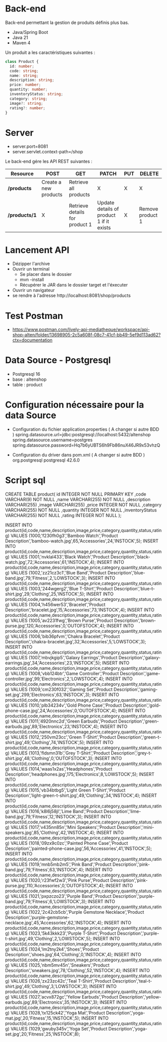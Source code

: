 # Back-end

Back-end permettant la gestion de produits définis plus bas.

- Java/Spring Boot
- Java 21
- Maven 4

Un produit a les caractéristiques suivantes :

```typescript
class Product {
  id: number;
  code: string;
  name: string;
  description: string;
  price: number;
  quantity: number;
  inventoryStatus: string;
  category: string;
  image?: string;
  rating?: number;
}
```

# Server

- server.port=8081
- server.servlet.context-path=/shop

Le back-end gére les API REST suivantes :

| Resource        | POST                  | GET                            | PATCH                                    | PUT | DELETE           |
| --------------- | --------------------- | ------------------------------ | ---------------------------------------- | --- | ---------------- |
| **/products**   | Create a new products | Retrieve all products          | X                                        | X   | X                |
| **/products/1** | X                     | Retrieve details for product 1 | Update details of product 1 if it exists | X   | Remove product 1 |

# Lancement API

- Dézipper l'archive
- Ouvrir un terminal
  - Se placer dans le dossier
  - mvn -install
  - Récupérer le JAR dans le dossier target et l'éxecuter
- Ouvrir un navigateur
- se rendre à l'adresse http://localhost:8081/shop/products

# Test Postman

- https://www.postman.com/lively-api-mediatheque/workspace/api-shop-alten/folder/13698905-2c5a608f-08c7-41cf-bb49-5ef9d113ad62?ctx=documentation

# Data Source - Postgresql

- Postgresql 16
- base : altenshop
- table : product

# Configuration nécessaire pour la data Source

- Configuration du fichier application.properties ( A changer si autre BDD )
  spring.datasource.url=jdbc:postgresql://localhost:5432/altenshop
  spring.datasource.username=postgres
  spring.datasource.password=Hq7b6yUBTS6h9Fb86nuX46JR9x53vhzQ

- Configuration du driver dans pom.xml ( A changer si autre BDD )
  <dependency>
  <groupId>org.postgresql</groupId>
  <artifactId>postgresql</artifactId>
  <version>42.6.0</version>
  </dependency>

# Script sql

CREATE TABLE product(
id INTEGER NOT NULL PRIMARY KEY
,code VARCHAR(9) NOT NULL
,name VARCHAR(255) NOT NULL
,description VARCHAR(255)
,image VARCHAR(255)
,price INTEGER NOT NULL
,category VARCHAR(255) NOT NULL
,quantity INTEGER NOT NULL
,inventoryStatus VARCHAR(255) NOT NULL
,rating INTEGER NOT NULL
);

INSERT INTO product(id,code,name,description,image,price,category,quantity,status,rating) VALUES (1000,'f230fh0g3','Bamboo Watch','Product Description','bamboo-watch.jpg',65,'Accessories',24,'INSTOCK',5);
INSERT INTO product(id,code,name,description,image,price,category,quantity,status,rating) VALUES (1001,'nvklal433','Black Watch','Product Description','black-watch.jpg',72,'Accessories',61,'INSTOCK',4);
INSERT INTO product(id,code,name,description,image,price,category,quantity,status,rating) VALUES (1002,'zz21cz3c1','Blue Band','Product Description','blue-band.jpg',79,'Fitness',2,'LOWSTOCK',3);
INSERT INTO product(id,code,name,description,image,price,category,quantity,status,rating) VALUES (1003,'244wgerg2','Blue T-Shirt','Product Description','blue-t-shirt.jpg',29,'Clothing',25,'INSTOCK',5);
INSERT INTO product(id,code,name,description,image,price,category,quantity,status,rating) VALUES (1004,'h456wer53','Bracelet','Product Description','bracelet.jpg',15,'Accessories',73,'INSTOCK',4);
INSERT INTO product(id,code,name,description,image,price,category,quantity,status,rating) VALUES (1005,'av2231fwg','Brown Purse','Product Description','brown-purse.jpg',120,'Accessories',0,'OUTOFSTOCK',4);
INSERT INTO product(id,code,name,description,image,price,category,quantity,status,rating) VALUES (1006,'bib36pfvm','Chakra Bracelet','Product Description','chakra-bracelet.jpg',32,'Accessories',5,'LOWSTOCK',3);
INSERT INTO product(id,code,name,description,image,price,category,quantity,status,rating) VALUES (1007,'mbvjkgip5','Galaxy Earrings','Product Description','galaxy-earrings.jpg',34,'Accessories',23,'INSTOCK',5);
INSERT INTO product(id,code,name,description,image,price,category,quantity,status,rating) VALUES (1008,'vbb124btr','Game Controller','Product Description','game-controller.jpg',99,'Electronics',2,'LOWSTOCK',4);
INSERT INTO product(id,code,name,description,image,price,category,quantity,status,rating) VALUES (1009,'cm230f032','Gaming Set','Product Description','gaming-set.jpg',299,'Electronics',63,'INSTOCK',3);
INSERT INTO product(id,code,name,description,image,price,category,quantity,status,rating) VALUES (1010,'plb34234v','Gold Phone Case','Product Description','gold-phone-case.jpg',24,'Accessories',0,'OUTOFSTOCK',4);
INSERT INTO product(id,code,name,description,image,price,category,quantity,status,rating) VALUES (1011,'4920nnc2d','Green Earbuds','Product Description','green-earbuds.jpg',89,'Electronics',23,'INSTOCK',4);
INSERT INTO product(id,code,name,description,image,price,category,quantity,status,rating) VALUES (1012,'250vm23cc','Green T-Shirt','Product Description','green-t-shirt.jpg',49,'Clothing',74,'INSTOCK',5);
INSERT INTO product(id,code,name,description,image,price,category,quantity,status,rating) VALUES (1013,'fldsmn31b','Grey T-Shirt','Product Description','grey-t-shirt.jpg',48,'Clothing',0,'OUTOFSTOCK',3);
INSERT INTO product(id,code,name,description,image,price,category,quantity,status,rating) VALUES (1014,'waas1x2as','Headphones','Product Description','headphones.jpg',175,'Electronics',8,'LOWSTOCK',5);
INSERT INTO product(id,code,name,description,image,price,category,quantity,status,rating) VALUES (1015,'vb34btbg5','Light Green T-Shirt','Product Description','light-green-t-shirt.jpg',49,'Clothing',34,'INSTOCK',4);
INSERT INTO product(id,code,name,description,image,price,category,quantity,status,rating) VALUES (1016,'k8l6j58jl','Lime Band','Product Description','lime-band.jpg',79,'Fitness',12,'INSTOCK',3);
INSERT INTO product(id,code,name,description,image,price,category,quantity,status,rating) VALUES (1017,'v435nn85n','Mini Speakers','Product Description','mini-speakers.jpg',85,'Clothing',42,'INSTOCK',4);
INSERT INTO product(id,code,name,description,image,price,category,quantity,status,rating) VALUES (1018,'09zx9c0zc','Painted Phone Case','Product Description','painted-phone-case.jpg',56,'Accessories',41,'INSTOCK',5);
INSERT INTO product(id,code,name,description,image,price,category,quantity,status,rating) VALUES (1019,'mnb5mb2m5','Pink Band','Product Description','pink-band.jpg',79,'Fitness',63,'INSTOCK',4);
INSERT INTO product(id,code,name,description,image,price,category,quantity,status,rating) VALUES (1020,'r23fwf2w3','Pink Purse','Product Description','pink-purse.jpg',110,'Accessories',0,'OUTOFSTOCK',4);
INSERT INTO product(id,code,name,description,image,price,category,quantity,status,rating) VALUES (1021,'pxpzczo23','Purple Band','Product Description','purple-band.jpg',79,'Fitness',6,'LOWSTOCK',3);
INSERT INTO product(id,code,name,description,image,price,category,quantity,status,rating) VALUES (1022,'2c42cb5cb','Purple Gemstone Necklace','Product Description','purple-gemstone-necklace.jpg',45,'Accessories',62,'INSTOCK',4);
INSERT INTO product(id,code,name,description,image,price,category,quantity,status,rating) VALUES (1023,'5k43kkk23','Purple T-Shirt','Product Description','purple-t-shirt.jpg',49,'Clothing',2,'LOWSTOCK',5);
INSERT INTO product(id,code,name,description,image,price,category,quantity,status,rating) VALUES (1024,'lm2tny2k4','Shoes','Product Description','shoes.jpg',64,'Clothing',0,'INSTOCK',4);
INSERT INTO product(id,code,name,description,image,price,category,quantity,status,rating) VALUES (1025,'nbm5mv45n','Sneakers','Product Description','sneakers.jpg',78,'Clothing',52,'INSTOCK',4);
INSERT INTO product(id,code,name,description,image,price,category,quantity,status,rating) VALUES (1026,'zx23zc42c','Teal T-Shirt','Product Description','teal-t-shirt.jpg',49,'Clothing',3,'LOWSTOCK',3);
INSERT INTO product(id,code,name,description,image,price,category,quantity,status,rating) VALUES (1027,'acvx872gc','Yellow Earbuds','Product Description','yellow-earbuds.jpg',89,'Electronics',35,'INSTOCK',3);
INSERT INTO product(id,code,name,description,image,price,category,quantity,status,rating) VALUES (1028,'tx125ck42','Yoga Mat','Product Description','yoga-mat.jpg',20,'Fitness',15,'INSTOCK',5);
INSERT INTO product(id,code,name,description,image,price,category,quantity,status,rating) VALUES (1029,'gwuby345v','Yoga Set','Product Description','yoga-set.jpg',20,'Fitness',25,'INSTOCK',8);
